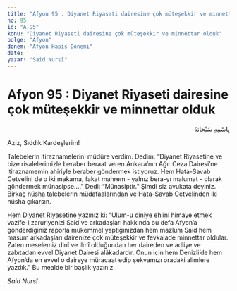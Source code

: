 ```yaml
---
title: "Afyon 95 : Diyanet Riyaseti dairesine çok müteşekkir ve minnettar olduk"
no: 95
id: "A-95"
konu: "Diyanet Riyaseti dairesine çok müteşekkir ve minnettar olduk"
bolge: "Afyon"
donem: "Afyon Hapis Dönemi"
date: 
yazar: "Said Nursî"
---
```


# Afyon 95 : Diyanet Riyaseti dairesine çok müteşekkir ve minnettar olduk

<p class="arabic" dir="rtl" title="Meal: “Her türlü noksan sıfatlardan yüce olan Allah’ın adıyla.”">بِاسْمِهِ سُبْحَانَهُ</p>

Aziz, Sıddık Kardeşlerim!

Talebelerin itiraznamelerini müdüre verdim. Dedim: “Diyanet Riyasetine ve bize risalelerimizle beraber beraat veren Ankara’nın Ağır Ceza Dairesi’ne itiraznamemin ahiriyle beraber göndermek istiyoruz. Hem Hata-Savab Cetvelini de o iki makama, fakat mahrem - yalnız bera-yı malumat - olarak göndermek münasipse....” Dedi: “Münasiptir.” Şimdi siz avukata deyiniz. Birkaç nüsha talebelerin müdafaalarından ve Hata-Savab Cetvelinden iki nüsha çıkarsın.

Hem Diyanet Riyasetine yazınız ki: “Ulum-u diniye ehlini himaye etmek vazife-i zaruriyenizi Said ve arkadaşları hakkında bu defa Afyon’a gönderdiğiniz raporla mükemmel yaptığınızdan hem mazlum Said hem masum arkadaşları dairenize çok müteşekkir ve fevkalade minnettar oldular. Zaten meselemiz dinî ve ilmî olduğundan her daireden ve adliye ve zabıtadan evvel Diyanet Dairesi alâkadardır. Onun için hem Denizli’de hem Afyon’da en evvel o daireye müracaat edip şekvamızı oradaki alimlere yazdık.” Bu mealde bir başlık yazınız.

*Said Nursî*
